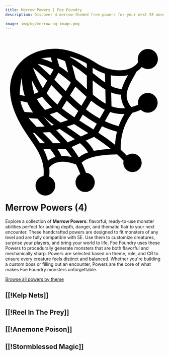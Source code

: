 ```yaml
---
title: Merrow Powers | Foe Foundry
description: Discover 4 merrow-themed free powers for your next 5E monster.

image: img/og/merrow-og-image.png
---
```


# <span class="inline-icon" aria-hidden="true"><svg xmlns="http://www.w3.org/2000/svg" viewBox="0 0 512 512"><path d="M161.9 17.31c-32.7 0-63.75 8.22-88.96 24.19-28.82 18.25-49.85 47.08-55.85 84.2-5.99 37 2.83 81.8 31.25 133 19.84 35.6 44.25 63.8 59.66 93.5 12.4 25.7 18.4 46.7 15.6 75.2-14.7 2.9-25.73 15.7-25.73 31.2 0 17.5 14.23 31.8 31.73 31.8 17.6 0 31.8-14.3 31.8-31.8 0-13.2-8-24.4-19.4-29.3 1-10.2 1-19.8.1-29.1 9.2-10.8 19.9-16.3 33.2-18.1 14.7-2.1 32.7.7 53.3 8.1 5.1 9.7 9.7 20 13.7 31.1-9.2 5.4-15.3 15.4-15.3 26.8 0 17.1 13.9 31 31 31 17.2 0 31.1-13.9 31.1-31 0-16.3-12.5-29.7-28.5-31-4-11.6-8.7-22.4-13.9-32.6 10.2-9.9 27.5-16.7 47.6-20.6 22-4.3 46.7-5.4 67.4-6 7 6.4 13.9 13.2 20.6 20.3-.5 2.2-.8 4.6-.8 7 0 16.4 13.3 29.6 29.6 29.6 16.4 0 29.6-13.2 29.6-29.6 0-16.3-13.2-29.6-29.6-29.6-6.9 0-13.3 2.4-18.3 6.4-6.5-6.7-13.1-13-19.8-19.1-1-49.1 13.3-87.6 37.8-119.2 8.9-2.2 18-5.4 27.4-9.7 5.8 5.7 13.7 9.2 22.4 9.2 17.5 0 31.7-14.2 31.7-31.8 0-17.5-14.2-31.7-31.7-31.7s-31.8 14.2-31.8 31.7c0 2.1.2 4.2.6 6.2-7.8 3.5-15.2 6.1-22.4 8-15.5-19.9-16.9-35.5-12.6-52.8 4.6-18.4 17.3-38.6 29.9-61.9 6.3-4.02 12-8.88 16.7-14.62 5.5 4.16 12.3 6.62 19.7 6.62 17.9 0 32.5-14.53 32.5-32.47 0-17.93-14.6-32.46-32.5-32.46s-32.5 14.53-32.5 32.46c0 3.4.6 6.68 1.5 9.75-11.2 16.83-32.7 26.23-58.8 26.69-26.6.47-57.1-8.56-82.7-27.25-40-23.91-86.1-41.78-126.3-42.31zm46.8 25c18.6 4.78 37.1 12.46 54.7 23.22l.1 14.75c-17.7-13.23-37.1-27.25-54.3-36.15zm-61.8 3.22 4.6 15.78c-11.2-5.2-22.9-9.35-35.3-12.09 10.7-2.2 20.7-4.03 30.7-3.69zm20.2 2.72c9.1 2.07 18.4 5.46 26.2 9.03l9.8 36.94c-9.2-7.27-18.6-14.13-28.5-20.28zm-62.8 17.78c18.5 3.03 35.5 9.68 51.6 18.72l-10.8 18.65c-14-13.33-28.2-26.75-40.8-37.37zm111.5 3.34c10.8 6.65 21.4 14.27 31.9 22.28 5.3 4.12 10.6 8.34 15.9 12.55l.3 44.1c-11.7-10.6-23.6-21.9-35.9-32.9zm66.4 8.85c12.6 8.53 26.2 15.08 39.9 19.62l.7 28.26c-13-8.7-26.5-19.6-40.5-30.88zm-192.29.18c15.59 13.03 30.59 27.3 45.39 42.1l-13.9 23.9c-13.6-22.6-24.73-45.32-31.49-66zm81.89 16.22c13.7 9.28 26.8 19.98 39.7 31.38-2 6.1-12.2 21.9-16.1 28.1-12.2-12.2-24.3-24.7-36.6-37zm224.7 7.88c-8.2 14.6-15.8 28.9-19.9 44.2-11.2.2-22.8-3.2-34.9-9.3l-.8-34.6c19.1 3.5 38 3.8 55.6-.3zm-342.91 8c.3 21.8 3.72 41.3 9.41 58.9L46.75 166c.35-20.5 2.82-39.5 6.84-55.5zm32.38 8.7c6.46 13.6 13.77 26.2 21.73 37.7l-13.55 5.8c-4.74-15.3-7.78-30.3-8.18-43.5zm196.43.1c14.3 10.9 26.8 21 40.9 29.2l1 45.7c-14.1-7.6-27.9-17.8-41.6-29.4zm-133.5 15c11.9 12.1 23.8 24.5 36 36.6l-16.4 26.4c-12.6-11.1-24.3-23.1-35-36.5zm77.7 5.2c13 11.7 25 23.1 36.4 33.1l-17.1 28.6c-12.7-10.6-24.9-21.9-36.8-33.6zm115.6 18.7c10.3 4.3 20.9 6.9 31.7 7.2-.2 14.1 3.6 28.7 12.9 43.6-15.9.6-30-1.3-43.6-6.2zm-223 14.1c9.9 12.5 20.6 23.8 32 34.3l-22.7 8c-10.7-11.8-19.8-22.8-26.5-35zm79.4 12c12 11.6 24.3 22.9 37.3 33.5l-12.4 20.7c-14-9.4-28.9-20-40.5-29.2zm78.9.5c14 11.3 28.5 21.4 44 29l-16.3 28.5c-15.8-8.6-30.6-18.5-44.6-29.3 5.6-9.4 11.3-18.8 16.9-28.2zm-228.53.8 22.09 4.6c5.33 11.7 11.66 22.6 18.72 32.9l-27.53-1.9c-6.04-10.7-10.69-22.4-13.28-35.6zm118.53 35.1c11.4 9.4 23.3 18.1 35.5 26.4l-24.3 8.2c-12.1-8.3-24.5-17.5-34.8-26.3zm171.3.4c15 5.1 32.5 7.2 46.6 6.6-7.6 12.1-14.1 25.1-19 39.1-15.8-4.2-30.6-9.6-44.5-16 5.6-9.9 11.3-19.8 16.9-29.7zm-88.1 8.4c14.2 10.7 29.1 20.6 45.1 29.3L285 277.7c-15.5-9.9-30.9-19.4-45.8-29 3.8-6.4 7.7-12.8 11.5-19.2zm-127 6.6c10.8 10.6 23 18.1 33 26.6l-6.7 2.2c-9.3-9.5-19.5-20.4-26.3-28.8zm-48.2 4.7c9.67.6 19.32 1.5 29 2 7.6 8.9 15.6 17.9 22.5 25.2-7.3.7-17.4.9-25.6 1.2-9.27-9.7-18.85-19.4-25.9-28.4zm147.1 19.5c15.1 9.7 30.4 19.2 45.7 29l-24 10.8c-15.1-11.3-32.2-22.7-46-31.7zm89.9 6.9c15.1 7 31.2 12.9 48.4 17.5-3.3 13.4-5.4 27.5-6.1 42.5-17.7-14.5-35.9-27.3-54.1-39.3 3.9-6.9 7.9-13.8 11.8-20.7zm-136.6 8.7c17.1 11.6 34 22.3 48.8 33l-22.9 10.3c-12.1-14-24.8-26.9-37.2-39.5zm-31.2 10.4c11.6 11.7 23.2 23.3 34.4 35.6h-24.8c-10.7-12.6-22.4-23.8-33.9-34.7 8.1-.1 16.2-.9 24.3-.9zm-50.86 1.9c11.76 11.3 23.66 22.2 34.76 33.7H112c-7.2-11.3-14.92-22.4-22.66-33.6 1.5 0 3.01-.1 4.5-.1zm193.26 13.2c18.2 12 36.2 24.6 53.7 38.6-19.8 1.3-37.6 3.1-54.7 6.5-6.1-12.3-15.1-23.1-25.9-33 8.9-4.1 17.9-8.1 26.9-12.1zm-45.7 20.5c11.3 9.5 20.3 19.3 26.2 29.7-11.3 3.8-21.7 9-30.1 16.2-7.2-12.1-15.1-23.2-23.3-33.7zM123 340.6h22.2c6.3 7.9 12.1 16.2 17 25.2-8.7 2.6-16.8 6.7-24.1 12.5-4.1-14-9-26.4-15.1-37.7zm45.7 0h26.6c6.8 8.3 13.3 16.9 19.4 26-11.6-2.8-22.6-4.2-33.1-3.8-4.1-7.9-8.6-15.9-12.9-22.2z"/></svg></span> Merrow Powers (4)

Explore a collection of **Merrow Powers**: flavorful, ready-to-use monster abilities perfect for adding depth, danger, and thematic flair to your next encounter. These handcrafted powers are designed to fit monsters of any level and are fully compatible with 5E. Use them to customize creatures, surprise your players, and bring your world to life. Foe Foundry uses these Powers to procedurally generate monsters that are both flavorful and mechanically sharp. Powers are selected based on theme, role, and CR to ensure every creature feels distinct and balanced. Whether you're building a custom boss or filling out an encounter, Powers are the core of what makes Foe Foundry monsters unforgettable.  

  
[Browse all powers by theme](all.md)

[[!Kelp Nets]]
---

[[!Reel In The Prey]]
---

[[!Anemone Poison]]
---

[[!Stormblessed Magic]]
---
